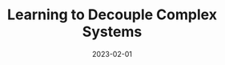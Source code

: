 ---
date: 2023-02-01
title: "Learning to Decouple Complex Systems"
authors: "<strong>Zihan Zhou</strong>, Tianshu Yu<sup>#</sup>"
collection: publications
category: conferences
permalink: /publication/learning-to-decouple-complex-system

excerpt: 'This work addresses the challenge of learning from cluttered and irregularly sampled sequential data by proposing a novel decoupling-based approach. The method explicitly separates a complex system into multiple latent sub-systems and a meta-system that captures their interactions over time. To achieve this, the interactions are modeled using projected differential equations (ProjDEs) with neural-friendly projection operators inspired by Bregman divergence. Experimental results on both synthetic and real-world datasets demonstrate the effectiveness of this approach in handling complex and cluttered sequential data​.'

venue: 'ICML2023'
paperurl: 'https://arxiv.org/pdf/2302.01581'
---
